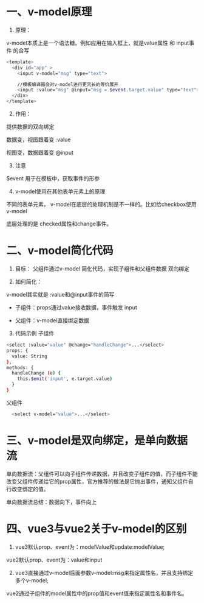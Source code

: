 # 一、v-model原理
1. 原理：

v-model本质上是一个语法糖。例如应用在输入框上，就是value属性 和 input事件 的合写

```sh
<template>
  <div id="app" >
    <input v-model="msg" type="text"> 

    //模板编译器会对v-model进行更冗长的等价展开
    <input :value="msg" @input="msg = $event.target.value" type="text">
  </div>
</template>
```

2. 作用：

提供数据的双向绑定

数据变，视图跟着变 :value

视图变，数据跟着变 @input

3. 注意

$event 用于在模板中，获取事件的形参

4. v-model使用在其他表单元素上的原理

不同的表单元素， v-model在底层的处理机制是不一样的。比如给checkbox使用v-model

底层处理的是 checked属性和change事件。


# 二、v-model简化代码

1. 目标：
父组件通过v-model 简化代码，实现子组件和父组件数据 双向绑定

2. 如何简化：

v-model其实就是 :value和@input事件的简写

- 子组件：props通过value接收数据，事件触发 input

- 父组件：v-model直接绑定数据

3. 代码示例
子组件

```sh
<select :value="value" @change="handleChange">...</select>
props: {
  value: String
},
methods: {
  handleChange (e) {
    this.$emit('input', e.target.value)
  }
}
```

父组件

```sh
  <select v-model="value">...</select>
```

# 三、v-model是双向绑定，是单向数据流

单向数据流：父组件可以向子组件传递数据，并且改变子组件的值，而子组件不能改变父组件传递给它的prop属性，官方推荐的做法是它抛出事件，通知父组件自行改变绑定的值。

单向数据流总结：数据向下，事件向上

# 四、vue3与vue2关于v-model的区别

1. vue3默认prop、event为：modelValue和update:modelValue;

vue2默认prop、event为：value和input

2. vue3直接通过v-model后面参数v-model:msg来指定属性名，并且支持绑定多个v-model;

vue2通过子组件的model属性中的prop值和event值来指定属性名和事件名。